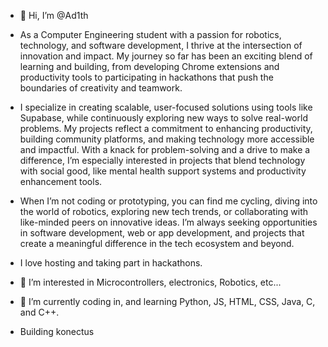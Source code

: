 - 👋 Hi, I’m @Ad1th

- As a Computer Engineering student with a passion for robotics, technology, and software development, I thrive at the intersection of innovation and impact. My journey so far has been an exciting blend of learning and building, from developing Chrome extensions and productivity tools to participating in hackathons that push the boundaries of creativity and teamwork.

- I specialize in creating scalable, user-focused solutions using tools like Supabase, while continuously exploring new ways to solve real-world problems. My projects reflect a commitment to enhancing productivity, building community platforms, and making technology more accessible and impactful. With a knack for problem-solving and a drive to make a difference, I’m especially interested in projects that blend technology with social good, like mental health support systems and productivity enhancement tools.

- When I’m not coding or prototyping, you can find me cycling, diving into the world of robotics, exploring new tech trends, or collaborating with like-minded peers on innovative ideas. I’m always seeking opportunities in software development, web or app development, and projects that create a meaningful difference in the tech ecosystem and beyond.

- I love hosting and taking part in hackathons.
  
- 👀 I’m interested in Microcontrollers, electronics, Robotics, etc...
  
- 🌱 I’m currently coding in, and learning Python, JS, HTML, CSS, Java, C, and C++.
  
- Building konectus
  
